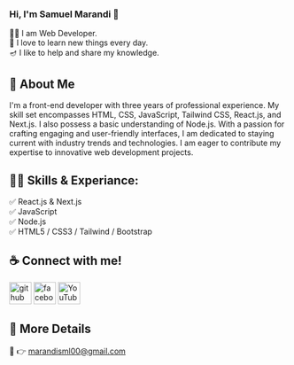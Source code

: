  

### Hi, I'm Samuel Marandi 👋

<p>
👨‍🎓 I am Web Developer. <br> 
📗 I love to learn new things every day. <br> 
🪔 I like to help and share my knowledge. </p> 


 

##  🙏 About Me
I'm a front-end developer with three years of professional experience. My skill set encompasses HTML, CSS, JavaScript, Tailwind CSS, React.js, and Next.js. I also possess a basic understanding of Node.js. With a passion for crafting engaging and user-friendly interfaces, I am dedicated to staying current with industry trends and technologies. I am eager to contribute my expertise to innovative web development projects.

## 👨‍💻 Skills & Experiance: 
✅ React.js & Next.js <br> 
✅ JavaScript <br>
✅ Node.js <br>
✅ HTML5 / CSS3 / Tailwind / Bootstrap <br> 
 


## ☕ Connect with me!
[<img src='https://cdn.jsdelivr.net/npm/simple-icons@3.0.1/icons/github.svg' alt='github' height='40'>](https://github.com/https://github.com/marandisml)  [<img src='https://cdn.jsdelivr.net/npm/simple-icons@3.0.1/icons/facebook.svg' alt='facebook' height='40'>](https://www.facebook.com/https://www.facebook.com/marandism/)  [<img src='https://cdn.jsdelivr.net/npm/simple-icons@3.0.1/icons/youtube.svg' alt='YouTube' height='40'>](https://www.youtube.com/channel/https://www.youtube.com/@sm36023)  



## 📧 More Details
🚀   👉 marandisml00@gmail.com

 

